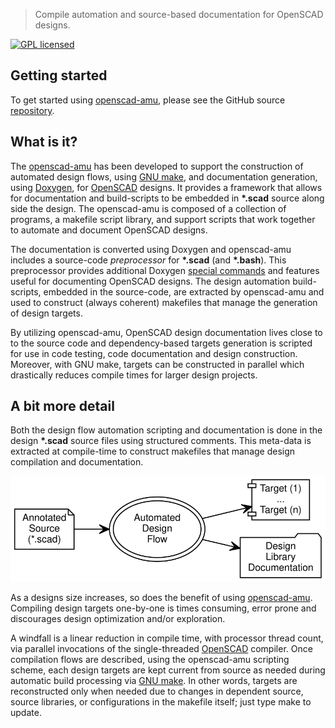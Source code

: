 > Compile automation and source-based documentation for OpenSCAD designs.

[![GPL licensed](https://img.shields.io/badge/license-GPL-blue.svg?style=flat)](https://raw.githubusercontent.com/royasutton/openscad-amu/master/COPYING)


Getting started
---------------

To get started using [openscad-amu], please see the GitHub source
[repository].

What is it?
-----------

The [openscad-amu] has been developed to support the construction of
automated design flows, using [GNU make], and documentation generation,
using [Doxygen], for [OpenSCAD] designs. It provides a framework that
allows for documentation and build-scripts to be embedded in
__\*.scad__ source along side the design. The openscad-amu is composed
of a collection of programs, a makefile script library, and support
scripts that work together to automate and document OpenSCAD designs.

The documentation is converted using Doxygen and openscad-amu includes
a source-code _preprocessor_ for __\*.scad__ (and __\*.bash__). This
preprocessor provides additional Doxygen [special commands] and
features useful for documenting OpenSCAD designs. The design automation
build-scripts, embedded in the source-code, are extracted by
openscad-amu and used to construct (always coherent) makefiles that
manage the generation of design targets.

By utilizing openscad-amu, OpenSCAD design documentation lives close to
to the source code and dependency-based targets generation is scripted
for use in code testing, code documentation and design construction.
Moreover, with GNU make, targets can be constructed in parallel which
drastically reduces compile times for larger design projects.

A bit more detail
-----------------

Both the design flow automation scripting and documentation is done in
the design __\*.scad__ source files using structured comments. This
meta-data is extracted at compile-time to construct makefiles that
manage design compilation and documentation.

<p align="center">
<img src="assets/flow_intro.svg" alt="" title="<active image map>"
     border="0" usemap="#adf.map"/>
</p>

<map name="adf.map" id="dot_inline_dotgraph_4.map">
<area shape="rect" id="node1" alt=""
      href="embedding.html"
      title="Annotated Design Source"
      coords="5,45,108,100"/>
<area shape="poly" id="node2" alt=""
      href="flow.html"
      title="Automated Design Flow"
      coords="282,73,279,59,270,47,256,37,238,31,219,29,199,31,182,37,168,47,159,59,156,73,159,86,168,99,182,108,199,115,219,117,238,115,256,108,270,99,279,86"/>
<area shape="rect" id="node3" alt=""
      href="http://www.thingiverse.com/thing:2051608"
      title="Dependency-based Target Generation"
      coords="342,5,428,60"/>
<area shape="rect" id="node4" alt=""
      href="http://www.thingiverse.com/thing:2051608"
      title="Design Documentation Set"
      coords="330,84,440,139"/>
</map>

As a designs size increases, so does the benefit of using
[openscad-amu]. Compiling design targets one-by-one is times consuming,
error prone and discourages design optimization and/or exploration.

A windfall is a linear reduction in compile time, with processor thread
count, via parallel invocations of the single-threaded [OpenSCAD]
compiler. Once compilation flows are described, using the openscad-amu
scripting scheme, each design targets are kept current from source as
needed during automatic build processing via [GNU make]. In other
words, targets are reconstructed only when needed due to changes in
dependent source, source libraries, or configurations in the makefile
itself; just type make to update.


[openscad-amu]: https://royasutton.github.io/openscad-amu
[repository]: https://github.com/royasutton/openscad-amu

[GNU Make]: https://www.gnu.org/software/make

[Doxygen]: http://www.doxygen.nl
[special commands]: http://www.doxygen.nl/manual/commands.html

[OpenSCAD]: http://www.openscad.org/

[omdl]: https://royasutton.github.io/omdl
